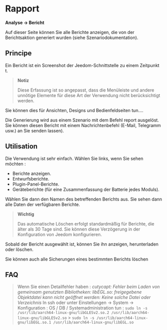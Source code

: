 # Rapport

**Analyse → Bericht**

Auf dieser Seite können Sie alle Berichte anzeigen, die von der Berichtsaktion generiert wurden (siehe Szenariodokumentation).

## Principe

Ein Bericht ist ein Screenshot der Jeedom-Schnittstelle zu einem Zeitpunkt t.

> **Notiz**
>
> Diese Erfassung ist so angepasst, dass die Menüleiste und andere unnötige Elemente für diese Art der Verwendung nicht berücksichtigt werden.

Sie können dies für Ansichten, Designs und Bedienfeldseiten tun....

Die Generierung wird aus einem Szenario mit dem Befehl report ausgelöst.
Sie können diesen Bericht mit einem Nachrichtenbefehl (E-Mail, Telegramm usw.) an Sie senden lassen).

## Utilisation

Die Verwendung ist sehr einfach. Wählen Sie links, wenn Sie sehen möchten :

- Berichte anzeigen.
- Entwurfsberichte.
- Plugin-Panel-Berichte.
- Geräteberichte (für eine Zusammenfassung der Batterie jedes Moduls).

Wählen Sie dann den Namen des betreffenden Berichts aus. Sie sehen dann alle Daten der verfügbaren Berichte.

> **Wichtig**
>
> Das automatische Löschen erfolgt standardmäßig für Berichte, die älter als 30 Tage sind. Sie können diese Verzögerung in der Konfiguration von Jeedom konfigurieren.

Sobald der Bericht ausgewählt ist, können Sie ihn anzeigen, herunterladen oder löschen.

Sie können auch alle Sicherungen eines bestimmten Berichts löschen

## FAQ

> Wenn Sie einen Detailfehler haben :
> _cutycapt: Fehler beim Laden von gemeinsam genutzten Bibliotheken: libEGL.so: freigegebene Objektdatei kann nicht geöffnet werden: Keine solche Datei oder Verzeichnis_
> In ssh oder unter Einstellungen → System → Konfiguration : OS / DB / Systemadministration tun :
> `sudo ln -s /usr/lib/aarch64-linux-gnu/libGLESv2.so.2 /usr/lib/aarch64-linux-gnu/libGLESv2.so` > `sudo ln -s /usr/lib/aarch64-linux-gnu/libEGL.so.1 /usr/lib/aarch64-linux-gnu/libEGL.so`
